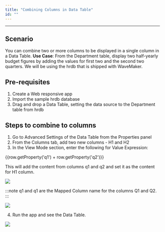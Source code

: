 ```yaml
---
title: "Combining Columns in Data Table"
id: ""
---
```

---

## Scenario

You can combine two or more columns to be displayed in a single column in a Data Table. **Use Case**: From the Department table, display two half-yearly budget figures by adding the values for first two and the second two quarters. We will be using the hrdb that is shipped with WaveMaker.

## Pre-requisites

1. Create a Web responsive app
2. Import the sample hrdb database
3. Drag and drop a Data Table, setting the data source to the Department table from hrdb

## Steps to combine to columns

1. Go to Advanced Settings of the Data Table from the Properties panel
2. From the Columns tab, add two new columns - H1 and H2
3. In the View Mode section, enter the following for Value Expression:
    
{{row.getProperty('q1') + row.getProperty('q2')}}

This will add the content from columns q1 and q2 and set it as the content for H1 column. 

[![](/learn/assets/dt_ve_1.png)](/learn/assets/dt_ve_1.png)
    
:::note
q1 and q1 are the Mapped Column name for the columns Q1 and Q2.
:::

[![](/learn/assets/dt_ve_2.png)](/learn/assets/dt_ve_2.png)

4. Run the app and see the Data Table. 

[![](/learn/assets/dt_ve_3.png)](/learn/assets/dt_ve_3.png)


